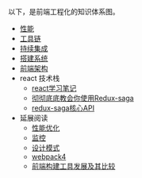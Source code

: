 以下，是前端工程化的知识体系图。

- [性能][401]
- [工具链][403]
- [持续集成][404]
- [搭建系统][405]
- [前端架构][406]
- react 技术栈
    - [react学习笔记][410]
    - [彻彻底底教会你使用Redux-saga](https://github.com/forthealllight/blog/issues/14)
    - [redux-saga核心API][412]
- 延展阅读
    - [性能优化][402]
    - [监控][407]
    - [设计模式][408]
    - [webpack4][409]
    - [前端构建工具发展及其比较][411]


[401]: https://github.com/jiangxia/FE-Knowledge/blob/master/posts/前端工程化/性能.md
[402]: https://github.com/jiangxia/FE-Knowledge/blob/master/posts/前端工程化/性能优化.md
[403]: https://github.com/jiangxia/FE-Knowledge/blob/master/posts/前端工程化/工具链.md
[404]: https://github.com/jiangxia/FE-Knowledge/blob/master/posts/前端工程化/持续集成.md
[405]: https://github.com/jiangxia/FE-Knowledge/blob/master/posts/前端工程化/搭建系统.md
[406]: https://github.com/jiangxia/FE-Knowledge/blob/master/posts/前端工程化/前端架构.md
[407]: https://github.com/jiangxia/FE-Knowledge/blob/master/posts/前端工程化/监控.md
[408]: https://github.com/jiangxia/FE-Knowledge/blob/master/posts/前端工程化/设计模式.md
[409]: https://github.com/jiangxia/FE-Knowledge/blob/master/posts/前端工程化/webpack4学习笔记.md
[410]: https://github.com/jiangxia/FE-Knowledge/blob/master/posts/前端工程化/react学习笔记.md
[411]: https://github.com/jiangxia/FE-Knowledge/blob/master/posts/前端工程化/前端构建工具发展及其比较.md
[412]: https://github.com/jiangxia/FE-Knowledge/blob/master/posts/前端工程化/redux-saga核心API.md

